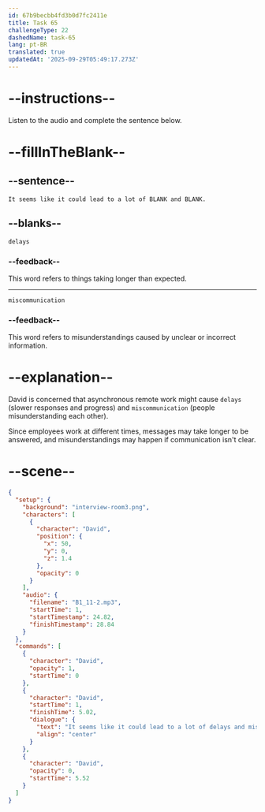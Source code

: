 ```yaml
---
id: 67b9becbb4fd3b0d7fc2411e
title: Task 65
challengeType: 22
dashedName: task-65
lang: pt-BR
translated: true
updatedAt: '2025-09-29T05:49:17.273Z'
---
```


<!-- (Audio) David: It seems like it could lead to a lot of delays and miscommunication. -->

# --instructions--

Listen to the audio and complete the sentence below.

# --fillInTheBlank--

## --sentence--

`It seems like it could lead to a lot of BLANK and BLANK.`

## --blanks--

`delays`

### --feedback--

This word refers to things taking longer than expected.

---

`miscommunication`

### --feedback--

This word refers to misunderstandings caused by unclear or incorrect information.

# --explanation--

David is concerned that asynchronous remote work might cause `delays` (slower responses and progress) and `miscommunication` (people misunderstanding each other).

Since employees work at different times, messages may take longer to be answered, and misunderstandings may happen if communication isn't clear.

# --scene--

```json
{
  "setup": {
    "background": "interview-room3.png",
    "characters": [
      {
        "character": "David",
        "position": {
          "x": 50,
          "y": 0,
          "z": 1.4
        },
        "opacity": 0
      }
    ],
    "audio": {
      "filename": "B1_11-2.mp3",
      "startTime": 1,
      "startTimestamp": 24.82,
      "finishTimestamp": 28.84
    }
  },
  "commands": [
    {
      "character": "David",
      "opacity": 1,
      "startTime": 0
    },
    {
      "character": "David",
      "startTime": 1,
      "finishTime": 5.02,
      "dialogue": {
        "text": "It seems like it could lead to a lot of delays and miscommunication.",
        "align": "center"
      }
    },
    {
      "character": "David",
      "opacity": 0,
      "startTime": 5.52
    }
  ]
}
```
